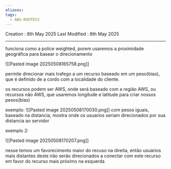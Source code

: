 ```yaml
---
aliases: 
tags:
  - AWS-ROUTE53
---
```

Creation : 8th May 2025
Last Modified : 8th May 2025
___

funciona como a police weighted, porem usaremos a proximidade geográfica para basear o direcionamento 

![[Pasted image 20250508165758.png]]

permite direcionar mais trafego a um recurso baseado em um peso(bias), que é definido de a cordo com a localidade do cliente.

os recursos podem ser AWS, onde será baseado com a região AWS, ou recursos não AWS, que usaremos longitude e latitude para criar nossos pesos(bias)

exemplo:
![[Pasted image 20250508170030.png]]
com pesos iguais, baseado na distancia, mostra onde os usuarios seriam direcionados por sua distancia ao servidor

exemplo 2:

![[Pasted image 20250508170207.png]]

nesse temos um favorecimento maior do recuso na direita, então usuários mais distantes deste irão serão direcionados a conectar com este recurso em favor do recurso mais próximo na esquerda